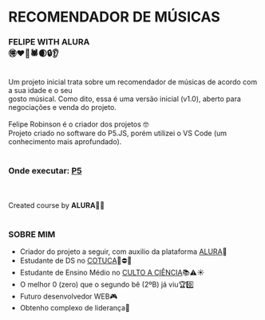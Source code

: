 # RECOMENDADOR DE MÚSICAS
### FELIPE WITH ALURA<br>🉐❤️🍁🕷️🌒🔒👂
<br>
Um projeto inicial trata sobre um recomendador de músicas de acordo com a sua idade
e o seu<br> gosto músical. Como dito, essa é uma versão inicial (v1.0), aberto para
negociações e venda do projeto.
<br><br>
Felipe Robinson é o criador dos projetos 🤓 <br>
Projeto criado no software do P5.JS, porém utilizei o VS Code (um conhecimento mais aprofundado).
<br><br>

### Onde executar: [P5](https://https://editor.p5js.org/FelipeSpider/sketches/bqCadVZLm)
<br><br>
Created course by **ALURA**👾💜
<br><br>

### SOBRE MIM
- Criador do projeto a seguir, com auxilio da plataforma [ALURA](https://alura.com.br)🌈
- Estudante de DS no [COTUCA](https://cotuca.unicamp.br)📕⛔🌑
- Estudante de Ensino Médio no  [CULTO A CIÊNCIA]([https://cultoaciencia.net](http://www.cultoaciencia.net/pag_apresentacao.htm))📚⚠️☀️
- O melhor 0 (zero) que o segundo bê (2ºB) já viu🏆0️⃣
- Futuro desenvolvedor WEB🎮
- Obtenho complexo de liderança🌟
